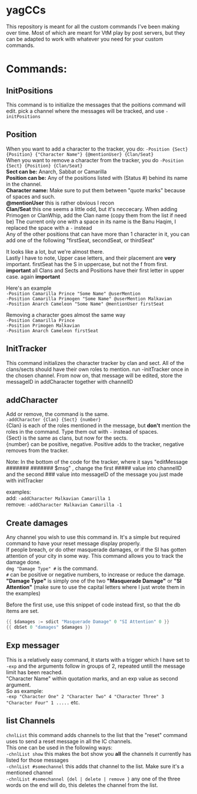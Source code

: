 # yagCCs
This repository is meant for all the custom commands I've been making over time. Most of which are meant for VtM play by post servers, but they can be adapted to work with whatever you need for your custom commands.  
  
# Commands:  
## InitPositions
This command is to initialize the messages that the poitions command will edit. pick a channel where the messages will be tracked, and use `-initPositions`  
  
## Position  
When you want to add a character to the tracker, you do: `-Position {Sect} {Position} {"Character Name"} {@mentionUser} {Clan/Seat}`  
When you want to remove a character from the tracker, you do `-Position {Sect} {Position} {Clan/Seat}`  
**Sect can be:** Anarch, Sabbat or Camarilla  
**Position can be:** Any of the positions listed with (Status #) behind its name in the channel.   
**Character name:** Make sure to put them between "quote marks" because of spaces and such.  
**@mentionUser** this is rather obvious I recon  
**Clan/Seat** this one seems a little odd, but it's neccecary. When adding Primogen or ClanWhip, add the Clan name (copy them from the list if need be) The current only one with a space in its name is the Banu Haqim, I replaced the space with a `-` instead  
Any of the other positions that can have more than 1 character in it, you can add one of the following "firstSeat, secondSeat, or thirdSeat"  
  
It looks like a lot, but we're almost there.  
Lastly I have to note, Upper case letters, and their placement are **very** important. firstSeat has the S in uppercase, but not the f from first. **important**
all Clans and Sects and Positions have their first letter in upper case. again **important**  
  
  
Here's an example  
`-Position Camarilla Prince "Some Name" @userMention`  
`-Position Camarilla Primogen "Some Name" @userMention Malkavian`  
`-Position Anarch Cameleon "Some Name" @mentionUser firstSeat`  
  
Removing a character goes almost the same way  
`-Position Camarilla Prince`  
`-Position Primogen Malkavian`  
`-Position Anarch Cameleon firstSeat`  
  
## InitTracker  
This command initializes the character tracker by clan and sect. All of the clans/sects should have their own roles to mention. run -initTracker once in the chosen channel. From now on, that message will be edited, store the messageID in addCharacter together with channelID  
  
## addCharacter  
Add or remove, the command is the same.  
`-addCharacter {Clan} {Sect} {number}`  
{Clan} is each of the roles mentioned in the message, but **don't** mention the roles in the command. Type them out with `-` instead of spaces.  
{Sect} is the same as clans, but now for the sects.  
{number} can be positive, negative. Positive adds to the tracker, negative removes from the tracker.  
  
Note: In the bottom of the code for the tracker, where it says "editMessage ####### ####### $msg" , change the first ##### value into channelID and the second ### value into messageID of the message you just made with initTracker  
  
examples:  
add: `-addCharacter Malkavian Camarilla 1`  
remove: `-addCharacter Malkavian Camarilla -1`  
  
## Create damages  
  
Any channel you wish to use this command in. It's a simple but required command to have your reset message display properly.  
If people breach, or do other masquerade damages, or if the SI has gotten attention of your city in some way. This command allows you to track the damage done.  
`dmg "Damage Type" #` is the command.   
`#` can be positive or negative numbers, to increase or reduce the damage.  
**"Damage Type"** is simply one of the two **"Masquerade Damage"** or **"SI Attention"** (make sure to use the capital letters where I just wrote them in the examples)  
  
Before the first use, use this snippet of code instead first, so that the db items are set.  
```go
{{ $damages := sdict "Masquerade Damage" 0 "SI Attention" 0 }}  
{{ dbSet 0 "damages" $damages }}  
```  
  
## Exp messager
  
This is a relatively easy command, it starts with a trigger which I have set to `-exp` and the arguments follow in groups of 2, repeated untill the message limit has been reached.  
"Character Name" within quotation marks, and an exp value as second argument.   
So as example:  
`-exp "Character One" 2 "Character Two" 4 "Character Three" 3 "Character Four" 1 .....` etc.  
  
## list Channels  
  
`chnlList` this command adds channels to the list that the "reset" command uses to send a reset message in all the IC channels.  
This one can be used in the following ways:  
`-chnlList show` this makes the bot show you **all** the channels it currently has listed for those messages  
`-chnlList #somechannel` this adds that channel to the list. Make sure it's a mentioned channel  
`-chnlList #somechannel {del | delete | remove }` any one of the three words on the end will do, this deletes the channel from the list.  
  
